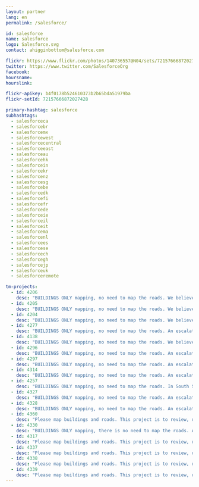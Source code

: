```yaml
---
layout: partner
lang: en
permalink: /salesforce/

id: salesforce
name: salesforce
logo: Salesforce.svg
contact: ahigginbottom@salesforce.com

flickr: https://www.flickr.com/photos/140736557@N04/sets/72157666872027428
twitter: https://www.twitter.com/SalesforceOrg
facebook:
hoursname:
hourslink:

flickr-apikey: b4f0178b524610373b2b65bda51979ba
flickr-setId: 72157666872027428

primary-hashtag: salesforce
subhashtags:
  - salesforceca
  - salesforcebr
  - salesforcemx
  - salesforcewest
  - salesforcecentral
  - salesforceeast
  - salesforceau
  - salesforcehk
  - salesforcein
  - salesforcekr
  - salesforcenz
  - salesforcesg
  - salesforcebe
  - salesforcedk
  - salesforcefi
  - salesforcefr
  - salesforcede
  - salesforceie
  - salesforceil
  - salesforceit
  - salesforcema
  - salesforcenl
  - salesforcees
  - salesforcese
  - salesforcech
  - salesforcegh
  - salesforcejp
  - salesforceuk
  - salesforceremote

tm-projects:
  - id: 4206
    desc: "BUILDINGS ONLY mapping, no need to map the roads. We believe in the need to be prepared for the recovery and response to any natural disasters and unpredictable socio-structural changes that may have negative consequences. Earthquakes and then floods are the main disasters that take place in Turkey. We believe it is important to start working from now on mapping and updating the maps continuously. As of 2016, Bagcilar has a population of 751510, inhabiting 22 Mahalles (neighbourhoods), and the population density is 34,409 per km2. The area of Bagcilar district is 21,84 KM2. It is estimated that there were around 37,643 registered Syrian refugees in the district, according to research was conducted by Migration Policy Workshop (MAGA) operating within Marmara Municipalities Union’s Center for Urban Policies"
  - id: 4205
    desc: "BUILDINGS ONLY mapping, no need to map the roads. We believe in the need to be prepared for the recovery and response of any natural disasters and unpredictable socio-structural changes that may have negative consequences. Earthquakes and then floods are the main disasters that take place in Turkey. We believe it is important to start working from now on mapping and updating the maps continuously. As of 2016, Sancaktepe has a population of 377047, inhabiting 19 Mahalles (neighbourhoods), and the population density is 6,094 per km2. The area of Sancaktepe district is 61,87 ( KM2. It is estimated that there were around 12,072 registered Syrian refugees in the district, according to research was conducted by Migration Policy Workshop (MAGA) operating within Marmara Municipalities Union’s Center for Urban Policies"
  - id: 4204
    desc: "BUILDINGS ONLY mapping, no need to map the roads. We believe in the need to be prepared for the recovery and response of any natural disasters and unpredictable socio-structural changes that may have negative consequences. Earthquakes and then floods are the main disasters that take place in Turkey. We believe it is important to start working from now on mapping and updating the maps continuously. As of 2016, Umraniye has a population of 694158, inhabiting 35 Mahalles (neighbourhoods), and the population density is 15,326 per km2. The area of Umraniye district is 45,29 KM2. It is estimated that there were around 14,858 registered Syrian refugees in the district, according to research was conducted by Migration Policy Workshop (MAGA) operating within Marmara Municipalities Union’s Center for Urban Policies"
  - id: 4277
    desc: "BUILDINGS ONLY mapping, no need to map the roads. An escalation of in security in DRC has led to over 2043 new refugee have entered Uganda between the dates of 3rd and 5th March. This has brought the total number of new arrivals to since 1st January 2018 to 48,105 In a rapidly developing situation such as this, it is vital that accurate and up-to-date mapping information is available to allow UNHCR and partners to respond to needs more effectively and efficiently. The maps that you create in this task will enable sanitation facilities - including latrines, hand washing points and hygiene promotion activities - to be effectively provisioned for the people living there."
  - id: 4138
    desc: "BUILDINGS ONLY mapping, no need to map the roads. We believe in the need to be prepared for the recovery and response of any natural disasters and unpredictable socio-structural changes that may have negative consequences. Earthquakes and then floods are the main disasters that take place in Turkey. We believe it is important to start working from now on mapping and updating the maps continuously. As of 2016, Zeytinburnu has a population of 287897, inhabiting 13 Mahalles (neighbourhoods), and the population density is 24,838 per km2. The area of Zeytinburnu district is 11,31 KM2. It is estimated that there were around 25,000 registered Syrian refugees in the district, according to research was conducted by Migration Policy Workshop (MAGA) operating within Marmara Municipalities Union’s Center for Urban Policies."
  - id: 4296
    desc: "BUILDINGS ONLY mapping, no need to map the roads. An escalation of in security in DRC has led to over 2043 new refugee have entered Uganda between the dates of 3rd and 5th March. This has brought the total number of new arrivals to since 1st January 2018 to 48,105 In a rapidly developing situation such as this, it is vital that accurate and up-to-date mapping information is available to allow UNHCR and partners to respond to needs more effectively and efficiently. The maps that you create in this task will enable sanitation facilities - including latrines, hand washing points and hygiene promotion activities - to be effectively provisioned for the people living there."
  - id: 4297
    desc: "BUILDINGS ONLY mapping, no need to map the roads. An escalation of in security in DRC has led to over 2043 new refugee have entered Uganda between the dates of 3rd and 5th March. This has brought the total number of new arrivals to since 1st January 2018 to 48,105 In a rapidly developing situation such as this, it is vital that accurate and up-to-date mapping information is available to allow UNHCR and partners to respond to needs more effectively and efficiently. The maps that you create in this task will enable sanitation facilities - including latrines, hand washing points and hygiene promotion activities - to be effectively provisioned for the people living there."
  - id: 4314
    desc: "BUILDINGS ONLY mapping, no need to map the roads. An escalation of in security in DRC has led to over 2043 new refugee have entered Uganda between the dates of 3rd and 5th March. This has brought the total number of new arrivals to since 1st January 2018 to 48,105 In a rapidly developing situation such as this, it is vital that accurate and up-to-date mapping information is available to allow UNHCR and partners to respond to needs more effectively and efficiently. The maps that you create in this task will enable sanitation facilities - including latrines, hand washing points and hygiene promotion activities - to be effectively provisioned for the people living there."
  - id: 4257
    desc: "BUILDINGS ONLY mapping, no need to map the roads. In South Sudan, the current repositioning of armed forces is creating expectations that currently displaced numbers of 3 million will swell to 7.5 million in 2018. There are 500,000 in refugee situations just across the border from Northern Uganda. Meanwhile, refugee influx from the Democratic Republic of Congo (DRC) into areas in Western and Southern Uganda now exceeds South Sudanese, numbering over 200,000 total and 10,000 already this year (in the month of January). Emergency planners across this region ‘are really suffering’ in the struggle to keep up with these numbers. Because of the mapping already started here partners UNHCR have asked HOT to swiftly resource-map the areas which need new settlements. Mapping an area before refugees are settled is vital, to see how much time and resources are needed to prepare these new environments. This rural district is unknown, and remote mapping enables HOT field surveyors to get onto the ground and survey for detail on Water, Sanitation, Construction/Shelter-building and other resources. The map will be something that will unify the different interventions, ensuring that the right people get the right help in the right place."
  - id: 4327   
    desc: "BUILDINGS ONLY mapping, no need to map the roads. An escalation of violence in South Sudan since July 2016 has lead to a large population movement into the north of neighboring Uganda. An estimated rate of between 2,000 and 3,000 displaced persons cross the border into Uganda each day. In a rapidly developing situation such as this, it is vital that accurate and up-to-date mapping information is available to allow the UNHCR and partners to respond to needs more effectively and efficiently. Special thank you to Salesforce for supporting Uganda Non-Camp Refugee Data projects!"
  - id: 4328   
    desc: "BUILDINGS ONLY mapping, no need to map the roads. An escalation of violence in South Sudan since July 2016 has lead to a large population movement into the north of neighboring Uganda. An estimated rate of between 2,000 and 3,000 displaced persons cross the border into Uganda each day. In a rapidly developing situation such as this, it is vital that accurate and up-to-date mapping information is available to allow the UNHCR and partners to respond to needs more effectively and efficiently. Special thank you to Salesforce for supporting Uganda Non-Camp Refugee Data projects!"
  - id: 4360  
    desc: "Please map buildings and roads. This project is to review, update and complete the basemap (buildings and roads) in Ggaaba Parish, Kampala City. Ggaba Parish was chosen as a potential use-case for improving baseline OSM information through geospatial data collection. This data could then be used by KCCA and other partners for DRR assessments, surveys, and analysis using the OSM platform. From interviews with KCCA and ground visits led by HOT and MapUganda, it was determined that a significant amount of change in terms of land use and development have occurred in Ggaba Parish. Whereas many of the buildings and roads have been mapped, there remains some which are not mapped with the availability of newer imagery. Your mapping contribution will help better prepare Kampala City to respond to disasters."
  - id: 4330  
    desc: "BUILDINGS ONLY mapping, there is no need to map the roads. An escalation of violence in South Sudan since July 2016 has lead to a large population movement into the north of neighboring Uganda. An estimated rate of between 2,000 and 3,000 displaced persons cross the border into Uganda each day. In a rapidly developing situation such as this, it is vital that accurate and up-to-date mapping information is available to allow the UNHCR and partners to respond to needs more effectively and efficiently. Special thank you to Salesforce for supporting Uganda Non-Camp Refugee Data projects!"
  - id: 4317  
    desc: "Please map buildings and roads. This project is to review, update and complete the basemap (buildings and roads) in Chobe District, Botswana. Most of the buildings and roads have been mapped, but since then, we have received new satellite imagery. There remains some which are not mapped and several misaligned. Your mapping contribution will help prevent the suffering and loss of life the disease malaria causes. The Ministry of Health and Wellness is teaming up with CHAI and HOT to conduct field mapping exercises to add details to remotely mapped buildings starting April 2018."
  - id: 4337  
    desc: "Please map buildings and roads. This project is to review, update and complete the basemap (buildings and roads) in Nata Village, Botswana. Most of the buildings and roads have been mapped, but since then, we have received new satellite imagery. There remains some which are not mapped and several misaligned. Your mapping contribution will help prevent the suffering and loss of life the disease malaria causes. The Ministry of Health and Wellness is teaming up with CHAI and HOT to conduct field mapping exercises to add details to remotely mapped buildings starting April 2018."
  - id: 4338
    desc: "Please map buildings and roads. This project is to review, update and complete the basemap (buildings and roads) in Motopi Village, Botswana. Most of the buildings and roads have been mapped, but since then, we have received new satellite imagery. There remains some which are not mapped and several misaligned. Your mapping contribution will help prevent the suffering and loss of life the disease malaria causes. The Ministry of Health and Wellness is teaming up with CHAI and HOT to conduct field mapping exercises to add details to remotely mapped buildings starting April 2018."
  - id: 4339 
    desc: "Please map buildings and roads. This project is to review, update and complete the basemap (buildings and roads) in Gumare Village, Botswana. Most of the buildings and roads have been mapped, but since then, we have received new satellite imagery. There remains some which are not mapped and several misaligned. Your mapping contribution will help prevent the suffering and loss of life the disease malaria causes. The Ministry of Health and Wellness is teaming up with CHAI and HOT to conduct field mapping exercises to add details to remotely mapped buildings starting April 2018."
---
```


